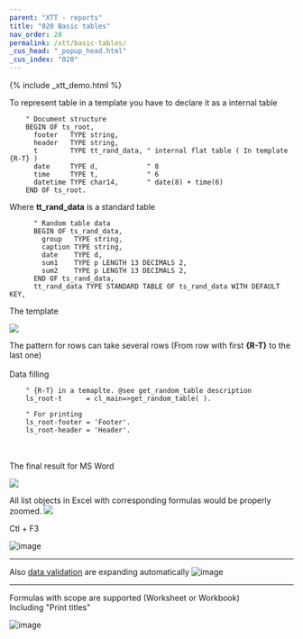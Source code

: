 ```yaml
---
parent: "XTT - reports"
title: "020 Basic tables"
nav_order: 20
permalink: /xtt/basic-tables/
_cus_head: "_popup_head.html"
_cus_index: "020"
---
```


{% include _xtt_demo.html %}

To represent table in a template you have to declare it as a internal table
```abap
    " Document structure
    BEGIN OF ts_root,
      footer   TYPE string,
      header   TYPE string,
      t        TYPE tt_rand_data, " internal flat table ( In template {R-T} )
      date     TYPE d,            " 8
      time     TYPE t,            " 6
      datetime TYPE char14,       " date(8) + time(6)
    END OF ts_root.
```
Where **tt_rand_data** is a standard table
```abap
      " Random table data
      BEGIN OF ts_rand_data,
        group   TYPE string,
        caption TYPE string,
        date    TYPE d,
        sum1    TYPE p LENGTH 13 DECIMALS 2,
        sum2    TYPE p LENGTH 13 DECIMALS 2,
      END OF ts_rand_data,
      tt_rand_data TYPE STANDARD TABLE OF ts_rand_data WITH DEFAULT KEY,
```
The template

![](https://raw.githubusercontent.com/wiki/bizhuka/xtt/img/basic_table_templ.png)

The pattern for rows can take several rows (From row with first **{R-T}** to the last one)<br/>
<br/>
Data filling
```abap
    " {R-T} in a temaplte. @see get_random_table description
    ls_root-t      = cl_main=>get_random_table( ).

    " For printing
    ls_root-footer = 'Footer'.
    ls_root-header = 'Header'.
```
<br/>
<br/>
The final result for MS Word

![](https://raw.githubusercontent.com/wiki/bizhuka/xtt/img/basic_table_word.png)

All list objects in Excel with corresponding formulas would be properly zoomed.
![](https://raw.githubusercontent.com/wiki/bizhuka/xtt/img/basic_table_01.png)

Ctl + F3

![image](https://user-images.githubusercontent.com/36256417/108593671-4fc16200-739f-11eb-96d3-bd7b96169446.png)


***

Also [data validation](https://support.microsoft.com/en-us/office/apply-data-validation-to-cells-29fecbcc-d1b9-42c1-9d76-eff3ce5f7249) are expanding automatically
![image](https://user-images.githubusercontent.com/36256417/108593426-d07f5e80-739d-11eb-8b31-bf5e014451a8.png)

***

Formulas with scope are supported (Worksheet or Workbook)\
Including "Print titles"

![image](https://user-images.githubusercontent.com/36256417/108593559-9cf10400-739e-11eb-83db-d5a7079f65ee.png)